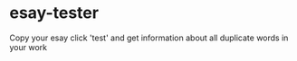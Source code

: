 # esay-tester
Copy your esay click 'test' and get information about all duplicate words in your work
